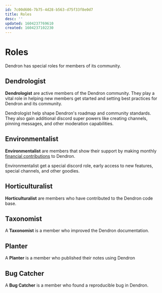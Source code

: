 ```yaml
---
id: 7c00d606-7b75-4d28-b563-d75f33f8e0d7
title: Roles
desc: ''
updated: 1604237769610
created: 1604237102230
---
```


# Roles

Dendron has special roles for members of its community. 

## Dendrologist
**Dendrologist** are active members of the Dendron community. They play a vital role in helping new members get started and setting best practices for Dendron and its community. 

Dendrologist help shape Dendron's roadmap and community standards. They also gain additional discord super powers like creating channels, pinning messages, and other moderation capabilities. 

## Environmentalist

**Environmentalist** are members that show their support by making monthly [financial contributions](https://accounts.dendron.so/account/subscribe) to Dendron.

Environmentalist get a special discord role, early access to new features, 
special channels, and other goodies. 

## Horticulturalist

**Horticulturalist** are members who have contributed to the Dendron code base. 

## Taxonomist

A **Taxonomist** is a member who improved the Dendron documentation.

## Planter

A **Planter** is a member who published their notes using Dendron

## Bug Catcher

A **Bug Catcher** is a member who found a reproducible bug in Dendron.
